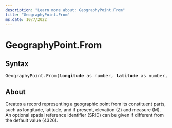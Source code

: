 ```yaml
---
description: "Learn more about: GeographyPoint.From"
title: "GeographyPoint.From"
ms.date: 10/7/2022
---
```

# GeographyPoint.From

## Syntax

<pre>
GeographyPoint.From(<b>longitude</b> as number, <b>latitude</b> as number, optional <b>z</b> as nullable number, optional <b>m</b> as nullable number, optional <b>srid</b> as nullable number) as record
</pre>

## About

Creates a record representing a geographic point from its constituent parts, such as longitude, latitude, and if present, elevation (Z) and measure (M). An optional spatial reference identifier (SRID) can be given if different from the default value (4326).
